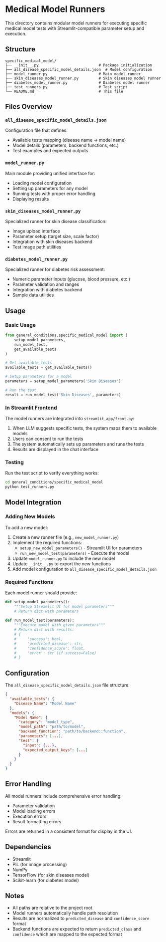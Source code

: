 # Medical Model Runners

This directory contains modular model runners for executing specific medical model tests with Streamlit-compatible parameter setup and execution.

## Structure

```
specific_medical_model/
├── __init__.py                           # Package initialization
├── all_disease_specific_model_details.json  # Model configuration
├── model_runner.py                       # Main model runner
├── skin_diseases_model_runner.py         # Skin diseases model runner
├── diabetes_model_runner.py              # Diabetes model runner
├── test_runners.py                       # Test script
└── README.md                             # This file
```

## Files Overview

### `all_disease_specific_model_details.json`
Configuration file that defines:
- Available tests mapping (disease name → model name)
- Model details (parameters, backend functions, etc.)
- Test examples and expected outputs

### `model_runner.py`
Main module providing unified interface for:
- Loading model configuration
- Setting up parameters for any model
- Running tests with proper error handling
- Displaying results

### `skin_diseases_model_runner.py`
Specialized runner for skin disease classification:
- Image upload interface
- Parameter setup (target size, scale factor)
- Integration with skin diseases backend
- Test image path utilities

### `diabetes_model_runner.py`
Specialized runner for diabetes risk assessment:
- Numeric parameter inputs (glucose, blood pressure, etc.)
- Parameter validation and ranges
- Integration with diabetes backend
- Sample data utilities

## Usage

### Basic Usage

```python
from general_conditions.specific_medical_model import (
    setup_model_parameters,
    run_model_test,
    get_available_tests
)

# Get available tests
available_tests = get_available_tests()

# Setup parameters for a model
parameters = setup_model_parameters('Skin Diseases')

# Run the test
result = run_model_test('Skin Diseases', parameters)
```

### In Streamlit Frontend

The model runners are integrated into `streamlit_app/front.py`:

1. When LLM suggests specific tests, the system maps them to available models
2. Users can consent to run the tests
3. The system automatically sets up parameters and runs the tests
4. Results are displayed in the chat interface

### Testing

Run the test script to verify everything works:

```bash
cd general_conditions/specific_medical_model
python test_runners.py
```

## Model Integration

### Adding New Models

To add a new model:

1. Create a new runner file (e.g., `new_model_runner.py`)
2. Implement the required functions:
   - `setup_new_model_parameters()` - Streamlit UI for parameters
   - `run_new_model_test(parameters)` - Execute the model
3. Update `model_runner.py` to include the new model
4. Update `__init__.py` to export the new functions
5. Add model configuration to `all_disease_specific_model_details.json`

### Required Functions

Each model runner should provide:

```python
def setup_model_parameters():
    """Setup Streamlit UI for model parameters"""
    # Return dict with parameters
    
def run_model_test(parameters):
    """Execute model with given parameters"""
    # Return dict with results:
    # {
    #     'success': bool,
    #     'predicted_disease': str,
    #     'confidence_score': float,
    #     'error': str (if success=False)
    # }
```

## Configuration

The `all_disease_specific_model_details.json` file structure:

```json
{
  "available_tests": {
    "Disease Name": "Model Name"
  },
  "models": {
    "Model Name": {
      "category": "model_type",
      "model_path": "path/to/model",
      "backend_function": "path/to/backend::function",
      "parameters": [...],
      "test": {
        "input": {...},
        "expected_output_keys": [...]
      }
    }
  }
}
```

## Error Handling

All model runners include comprehensive error handling:
- Parameter validation
- Model loading errors
- Execution errors
- Result formatting errors

Errors are returned in a consistent format for display in the UI.

## Dependencies

- Streamlit
- PIL (for image processing)
- NumPy
- TensorFlow (for skin diseases model)
- Scikit-learn (for diabetes model)

## Notes

- All paths are relative to the project root
- Model runners automatically handle path resolution
- Results are normalized to `predicted_disease` and `confidence_score` format
- Backend functions are expected to return `predicted_class` and `confidence` which are mapped to the expected format
